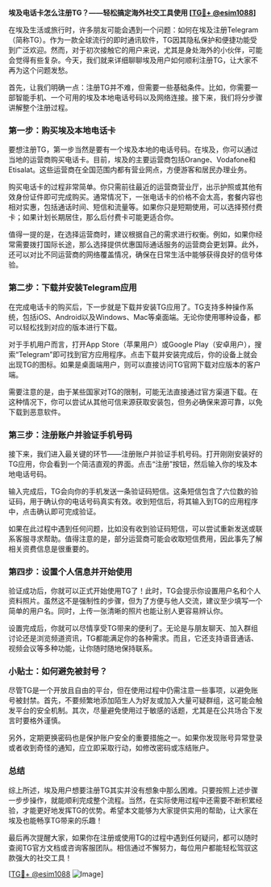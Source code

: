 **埃及电话卡怎么注册TG？——轻松搞定海外社交工具使用 [[TG💪+ @esim1088](https://t.me/s/esim1088)]**

在埃及生活或旅行时，许多朋友可能会遇到一个问题：如何在埃及注册Telegram（简称TG）。作为一款全球流行的即时通讯软件，TG因其隐私保护和便捷功能受到广泛欢迎。然而，对于初次接触它的用户来说，尤其是身处海外的小伙伴，可能会觉得有些复杂。今天，我们就来详细聊聊埃及用户如何顺利注册TG，让大家不再为这个问题发愁。

首先，让我们明确一点：注册TG并不难，但需要一些基础条件。比如，你需要一部智能手机、一个可用的埃及本地电话号码以及网络连接。接下来，我们将分步骤讲解整个注册过程。

### 第一步：购买埃及本地电话卡

要想注册TG，第一步当然是要有一个埃及本地的电话号码。在埃及，你可以通过当地的运营商购买电话卡。目前，埃及的主要运营商包括Orange、Vodafone和Etisalat。这些运营商在全国范围内都有营业网点，方便游客和居民办理业务。

购买电话卡的过程非常简单。你只需前往最近的运营商营业厅，出示护照或其他有效身份证件即可完成购买。通常情况下，一张电话卡的价格不会太高，套餐内容也相对实惠，包括通话时间、短信和流量等。如果你只是短期使用，可以选择预付费卡；如果计划长期居住，那么后付费卡可能更适合你。

值得一提的是，在选择运营商时，建议根据自己的需求进行权衡。例如，如果你经常需要拨打国际长途，那么选择提供优惠国际通话服务的运营商会更划算。此外，还可以对比不同运营商的网络覆盖情况，确保在日常生活中能够获得良好的信号体验。

### 第二步：下载并安装Telegram应用

在完成电话卡的购买后，下一步就是下载并安装TG应用了。TG支持多种操作系统，包括iOS、Android以及Windows、Mac等桌面端。无论你使用哪种设备，都可以轻松找到对应的版本进行下载。

对于手机用户而言，打开App Store（苹果用户）或Google Play（安卓用户），搜索“Telegram”即可找到官方应用程序。点击下载并安装完成后，你的设备上就会出现TG的图标。如果是桌面端用户，则可以直接访问TG官网下载对应版本的客户端。

需要注意的是，由于某些国家对TG的限制，可能无法直接通过官方渠道下载。在这种情况下，你可以尝试从其他可信来源获取安装包，但务必确保来源可靠，以免下载到恶意软件。

### 第三步：注册账户并验证手机号码

接下来，我们进入最关键的环节——注册账户并验证手机号码。打开刚刚安装好的TG应用，你会看到一个简洁直观的界面。点击“注册”按钮，然后输入你的埃及本地电话号码。

输入完成后，TG会向你的手机发送一条验证码短信。这条短信包含了六位数的验证码，用于确认你的电话号码真实有效。收到短信后，将其输入到TG的应用程序中，点击确认即可完成验证。

如果在此过程中遇到任何问题，比如没有收到验证码短信，可以尝试重新发送或联系客服寻求帮助。值得注意的是，部分运营商可能会收取短信费用，因此事先了解相关资费信息是很重要的。

### 第四步：设置个人信息并开始使用

验证成功后，你就可以正式开始使用TG了！此时，TG会提示你设置用户名和个人资料照片。虽然这不是强制性的步骤，但为了方便与他人交流，建议至少填写一个简单的用户名。同时，上传一张清晰的照片也能让别人更容易辨认你。

设置完成后，你就可以尽情享受TG带来的便利了。无论是与朋友聊天、加入群组讨论还是浏览频道资讯，TG都能满足你的各种需求。而且，它还支持语音通话、视频会议等多种功能，让你随时随地保持联系。

### 小贴士：如何避免被封号？

尽管TG是一个开放且自由的平台，但在使用过程中仍需注意一些事项，以避免账号被封禁。首先，不要频繁地添加陌生人为好友或加入大量可疑群组，这可能会触发平台的安全机制。其次，尽量避免使用过于敏感的话题，尤其是在公共场合下发言时要格外谨慎。

另外，定期更换密码也是保护账户安全的重要措施之一。如果你发现账号异常登录或者收到奇怪的通知，应立即采取行动，如修改密码或冻结账户。

### 总结

综上所述，埃及用户想要注册TG其实并没有想象中那么困难。只要按照上述步骤一步步操作，就能顺利完成整个流程。当然，在实际使用过程中还需要不断积累经验，才能更好地发挥TG的优势。希望本文能够为大家提供实用的帮助，让大家在埃及也能畅享TG带来的乐趣！

最后再次提醒大家，如果你在注册或使用TG的过程中遇到任何疑问，都可以随时查阅TG官方文档或咨询客服团队。相信通过不懈努力，每位用户都能轻松驾驭这款强大的社交工具！

[[TG💪+ @esim1088](https://t.me/s/esim1088) ![Image](https://i.postimg.cc/4NQfJmqS/Snipaste-2025-05-13-00-14-12.png)]